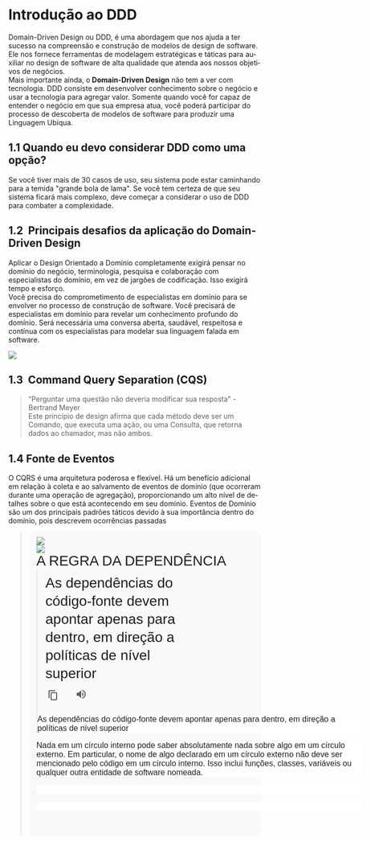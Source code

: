 <h1>
    Introdução ao DDD
</h1>
<p>
    Domain-Driven Design ou DDD, é uma abordagem que nos ajuda a ter sucesso <span class="Y2IQFc" lang="pt" dir="ltr">na compreensão e construção de modelos de design de software. Ele nos fornece ferramentas de modelagem estratégicas e táticas para auxiliar no design de software de alta qualidade que atenda aos nossos objetivos de negócios.</span><br>
    Mais importante ainda, o<strong> Domain-Driven Design</strong> não tem a ver com tecnologia. DDD consiste em desenvolver conhecimento sobre o negócio e usar a tecnologia para agregar valor. Somente quando você for capaz de entender o negócio em que sua empresa atua, você poderá participar do processo de descoberta de modelos de software para produzir uma Linguagem Ubíqua.
</p>
<h2 id="efa2ec689eb611305ed8aefe4a4eede30">
    1.1 Quando eu devo considerar DDD como uma opção?&nbsp;
</h2>
<p>
    Se você tiver mais de 30 casos de uso, seu sistema pode estar caminhando para a temida "grande bola de lama". Se você tem certeza de que seu sistema ficará mais complexo, deve começar a considerar o uso de DDD para combater a complexidade.
</p>
<h2 id="e1cb5642c40bfbea47e7d4303203f4d07">
    1.2 &nbsp;<span class="Y2IQFc" lang="pt" dir="ltr">Principais desafios da aplicação do Domain-Driven Design</span>
</h2>
<p>
    Aplicar o Design Orientado a Domínio completamente exigirá pensar no domínio do negócio, terminologia, pesquisa e colaboração com especialistas do domínio, em vez de jargões de codificação. Isso exigirá tempo e esforço.<br>
    Você precisa do comprometimento de especialistas em domínio para se envolver no processo de construção de software. Você precisará de especialistas em domínio para revelar um conhecimento profundo do domínio. Será necessária uma conversa aberta, saudável, respeitosa e contínua com os especialistas para modelar sua linguagem falada em software.
</p>
<p>
    <img src="https://github.com/user-attachments/assets/5b49e1c5-bdff-4af5-9292-d380e02ed54f">
</p>
<h2>
    1.3 &nbsp;<span class="Y2IQFc" lang="pt" dir="ltr">Command Query Separation (CQS)</span>
</h2>
<blockquote>
    <p>
        “Perguntar uma questão não deveria modificar sua resposta” - Bertrand Meyer<br>
        Este princípio de design afirma que cada método deve ser um Comando, que executa uma ação, ou uma Consulta, que retorna dados ao chamador, mas não ambos.
    </p>
</blockquote>
<h2>
    1.4 Fonte de Eventos
</h2>
<p>
    <span class="Y2IQFc" lang="pt" dir="ltr">O CQRS é uma arquitetura poderosa e flexível. Há um benefício adicional em relação à coleta e ao salvamento de eventos de domínio (que ocorreram durante uma operação de agregação), proporcionando um alto nível de detalhes sobre o que está acontecendo em seu domínio. Eventos de Domínio são um dos principais padrões táticos devido à sua importância dentro do domínio, pois descrevem ocorrências passadas</span>
</p>
<blockquote>
    <div class="nev7se" style="-webkit-text-stroke-width:0px;background-color:rgb(255, 255, 255);color:rgb(31, 31, 31);font-family:Arial, sans-serif;font-size:medium;font-style:normal;font-variant-caps:normal;font-variant-ligatures:normal;font-weight:400;letter-spacing:normal;orphans:2;text-align:start;text-decoration-color:initial;text-decoration-style:initial;text-decoration-thickness:initial;text-indent:0px;text-transform:none;white-space:normal;widows:2;word-spacing:0px;" data-cp="1" data-nnttsvi="1" data-ntl-fpwrite="true" data-sletp="false" data-sm="1" data-ssbp="false" data-sugg-time="500" data-sugg-url="https://clients1.google.com/complete/search" data-uilc="pt-BR" data-vil=",af,af-ZA,am,am-ET,ar-EG,ar-AE,ar-KW,ar-QA,ar,ar-IL,ar-JO,ar-LB,ar-PS,az,az-AZ,bg,bg-BG,bn,bn-BD,bn-IN,ca,ca-es,cs,cs-CZ,de,de-DE,de-CH,de-AT,de-LI,en,en-US,en-CA,en-AU,en-NZ,en-GB,en-IN,en-KE,en-TZ,en-NG,en-GH,en-PH,en-ZA,es,es-ES,es-AR,es-UY,es-419,es-BO,es-CL,es-CR,es-CO,es-DO,es-EC,es-GT,es-HN,es-NI,es-PA,es-PE,es-PR,es-PY,es-SV,es-VE,es-MX,es-US,eu,eu-ES,fi,fi-FI,fr,fr-FR,fr-CH,fr-BE,gl,gl-ES,gu,gu-IN,he,he-IL,iw,iw-IL,hu,hu-HU,hy,hy-AM,id,id-ID,is,is-IS,it,it-IT,it-CH,ja,ja-JP,jv,jv-ID,ka,ka-GE,km,km-KH,kn,kn-IN,ko,ko-KR,la,lo,lo-LA,lv,lv-LV,ml,ml-IN,mr,mr-IN,ms,ms-MY,nl,nl-NL,nb,nb-NO,ne,ne-NP,pl,pl-PL,pt,pt-BR,pt-PT,ro,ro-RO,ru,ru-RU,si-LK,sk,sk-SK,sr,sr-RS,su,su-ID,sv,sv-SE,sw,sw-TZ,sw-KE,ta,ta-IN,ta-SG,ta-LK,ta-MY,te,te-IN,tr,tr-TR,ur,ur-PK,ur-IN,yue,yue-HK,yue-Hant-HK,zh-HK,zh,zh-CN,zh-cmn,zh-cmn-CN,zh-Hans,zh-Hans-CN,zh-cmn-Hans,zh-cmn-Hans-CN,cmn-CN,cmn-Hans,cmn-Hans-CN,zh-TW,zh-Hant-TW,cmn-TW,cmn-Hant-TW,zh-cmn-TW,zh-cmn-Hant-TW,zu,zu-ZA,hi,hi-IN,tl,tl-PH,pa,pa-IN" id="tw-container">
        <g-expandable-container style="display:block;" jscontroller="QE1bwd" data-npd="1" data-slct="mnr-c" jsshadow="" jsaction="C7xow:Z6bwpe;xNpQtd:Nh5q2c;U6VCqe:GsRPff;Ep2Mgc:AgioGc;BDs6B:fW2qAb;ep03Ne:AvkpRc;gvA4Rc:yELBLe">
        <div jsname="gI9xcc" jsslot="1">
            <div jscontroller="tZEiM" jsdata="SANFE;_;Ckcmn8" jsaction="uQxhTd:d4hecb;lWUBqb:TO5MWb;IcWBXe:hLaFAe;KFlBO:UuREqb;M2HAEc:eNrnOd;KyPa0e:Gz3GTb;rcuQ6b:npT2md">
                <div class="tw-src-ltr" style="display:flex;min-height:140px;position:relative;" id="tw-ob">
                    <div class="oSioSc" style="-webkit-box-flex:1;display:flex;flex:1 1 0%;width:0px;">
                        <div style="-webkit-box-flex:1;background-color:rgb(248, 249, 250);border-radius:8px;display:flex;flex-direction:column;flex:1 1 0%;font-size:0px;margin:0px;min-width:0px;position:relative;text-align:initial;width:0px;" id="tw-target">
                            <div class="g9WsWb PZPZlf" style="display:block;flex:1 1 auto;font-size:0px;margin:0px;padding:10px 16px 48px;position:relative;text-align:initial;" id="kAz1tf" data-attrid="tw-targetArea" data-entityname="Google Translate">
A ideia fundamental por trás do Event Sourcing é expressar o estado dos Agregados como uma sequência linear de eventos

                               
<h2>
    1.5 Value Objects
</h2>
<p>
    Objetos de Valor são um bloco de construção fundamental no Design Orientado a Domínio, usados ​​para modelar conceitos da sua Linguagem Ubíqua no código<br>
    Podemos usar objetos como valores. O padrão para isso é Value Object*. Uma das restrições em usar Value Object<br>
    é que os valores das variáveis de instância do objeto nunca mudem uma vez que foram criados no construtor.
</p>
<h2>
    1.6 Entidades
</h2>
<p>
    Este conceito possui uma identidade que perdura ao longo do tempo. Não importa quantas vezes os dados desses conceitos mudem, suas identidades permanecem as mesmas. É isso que os torna Entidades e não Objetos de Valor.
</p>
<h2>
    1.7 Operação de identidade UUID
</h2>
<p>
    A intenção dos UUIDs é permitir que sistemas distribuídos identifiquem informações de forma única sem coordenação central significativa. Neste contexto, a palavra "único" deve ser usada para significar "praticamente único" em vez de "único garantido". Como os identificadores têm um tamanho finito, é possível que dois itens diferentes compartilhem o mesmo identificador. Esta é uma forma de colisão de hashes. O tamanho do identificador e o processo de geração precisam ser selecionados de forma a tornar isso suficientemente improvável na prática.
</p>
<p>
    &nbsp;
</p>
<h2>
    1.8 Database Gateways
</h2>
<p>
    Entre os interatores do caso de uso e o banco de dados estão os gateways do banco de dados. Esses gateways são interfaces polimórficas que contêm métodos para cada operação de criação, leitura, atualização ou exclusão que pode ser realizada pelo aplicativo no banco de dados.
</p>
<p>
    &nbsp;
</p>
<h2>
    1.9 Modelo de domínio
</h2>
<p>
    Um modelo de objeto do domínio que incorpora comportamento e dados.
</p>
<img src="https://github.com/user-attachments/assets/81d3fd36-9a76-4a8c-8eb0-f4bf6f5ba02b">

<p>
    Na pior das hipóteses, a lógica de negócios pode ser muito complexa. Regras e lógica descrevem muitos casos e inclinações de comportamento diferentes, e é com essa complexidade que os objetos foram projetados para trabalhar. Um Modelo de Domínio cria uma rede de objetos interconectados, onde cada objeto representa algum indivíduo significativo, seja ele do tamanho de uma corporação ou do tamanho de uma única linha em um formulário de pedido.
</p>
<p>
    &nbsp;
</p>
<h2>
    2.0 Clean Architeture
</h2>
<img src="https://github.com/user-attachments/assets/dbb2f6dd-a23d-4834-926b-63652f541045">

<h3>
    <br>
    <span style="background-color:rgb(248,249,250);color:rgb(31,31,31);font-family:Arial, sans-serif;font-size:28px;"><span style="-webkit-text-stroke-width:0px;display:inline !important;float:none;font-style:normal;font-variant-caps:normal;font-variant-ligatures:normal;font-weight:400;letter-spacing:normal;orphans:2;text-align:left;text-decoration-color:initial;text-decoration-style:initial;text-decoration-thickness:initial;text-indent:0px;text-transform:none;white-space:pre-wrap;widows:2;word-spacing:0px;">A REGRA DA DEPENDÊNCIA</span></span>
</h3>
<blockquote>
    <div class="nev7se" style="-webkit-text-stroke-width:0px;background-color:rgb(255, 255, 255);color:rgb(31, 31, 31);font-family:Arial, sans-serif;font-size:medium;font-style:normal;font-variant-caps:normal;font-variant-ligatures:normal;font-weight:400;letter-spacing:normal;orphans:2;text-align:start;text-decoration-color:initial;text-decoration-style:initial;text-decoration-thickness:initial;text-indent:0px;text-transform:none;white-space:normal;widows:2;word-spacing:0px;" data-cp="1" data-nnttsvi="1" data-ntl-fpwrite="true" data-sletp="false" data-sm="1" data-ssbp="false" data-sugg-time="500" data-sugg-url="https://clients1.google.com/complete/search" data-uilc="pt-BR" data-vil=",af,af-ZA,am,am-ET,ar-EG,ar-AE,ar-KW,ar-QA,ar,ar-IL,ar-JO,ar-LB,ar-PS,az,az-AZ,bg,bg-BG,bn,bn-BD,bn-IN,ca,ca-es,cs,cs-CZ,de,de-DE,de-CH,de-AT,de-LI,en,en-US,en-CA,en-AU,en-NZ,en-GB,en-IN,en-KE,en-TZ,en-NG,en-GH,en-PH,en-ZA,es,es-ES,es-AR,es-UY,es-419,es-BO,es-CL,es-CR,es-CO,es-DO,es-EC,es-GT,es-HN,es-NI,es-PA,es-PE,es-PR,es-PY,es-SV,es-VE,es-MX,es-US,eu,eu-ES,fi,fi-FI,fr,fr-FR,fr-CH,fr-BE,gl,gl-ES,gu,gu-IN,he,he-IL,iw,iw-IL,hu,hu-HU,hy,hy-AM,id,id-ID,is,is-IS,it,it-IT,it-CH,ja,ja-JP,jv,jv-ID,ka,ka-GE,km,km-KH,kn,kn-IN,ko,ko-KR,la,lo,lo-LA,lv,lv-LV,ml,ml-IN,mr,mr-IN,ms,ms-MY,nl,nl-NL,nb,nb-NO,ne,ne-NP,pl,pl-PL,pt,pt-BR,pt-PT,ro,ro-RO,ru,ru-RU,si-LK,sk,sk-SK,sr,sr-RS,su,su-ID,sv,sv-SE,sw,sw-TZ,sw-KE,ta,ta-IN,ta-SG,ta-LK,ta-MY,te,te-IN,tr,tr-TR,ur,ur-PK,ur-IN,yue,yue-HK,yue-Hant-HK,zh-HK,zh,zh-CN,zh-cmn,zh-cmn-CN,zh-Hans,zh-Hans-CN,zh-cmn-Hans,zh-cmn-Hans-CN,cmn-CN,cmn-Hans,cmn-Hans-CN,zh-TW,zh-Hant-TW,cmn-TW,cmn-Hant-TW,zh-cmn-TW,zh-cmn-Hant-TW,zu,zu-ZA,hi,hi-IN,tl,tl-PH,pa,pa-IN" id="tw-container">
        <g-expandable-container style="display:block;" jscontroller="QE1bwd" data-npd="1" data-slct="mnr-c" jsshadow="" jsaction="C7xow:Z6bwpe;xNpQtd:Nh5q2c;U6VCqe:GsRPff;Ep2Mgc:AgioGc;BDs6B:fW2qAb;ep03Ne:AvkpRc;gvA4Rc:yELBLe">
        <div jsname="gI9xcc" jsslot="1">
            <div jscontroller="tZEiM" jsdata="SANFE;_;Aoe4a8" jsaction="uQxhTd:d4hecb;lWUBqb:TO5MWb;IcWBXe:hLaFAe;KFlBO:UuREqb;M2HAEc:eNrnOd;KyPa0e:Gz3GTb;rcuQ6b:npT2md">
                <div class="tw-src-ltr" style="display:flex;min-height:140px;position:relative;" id="tw-ob">
                    <div class="oSioSc" style="-webkit-box-flex:1;display:flex;flex:1 1 0%;width:0px;">
                        <div style="-webkit-box-flex:1;background-color:rgb(248, 249, 250);border-radius:8px;display:flex;flex-direction:column;flex:1 1 0%;font-size:0px;margin:0px;min-width:0px;position:relative;text-align:initial;width:0px;" id="tw-target">
                            <div class="g9WsWb PZPZlf" style="display:block;flex:1 1 auto;font-size:0px;margin:0px;padding:10px 16px 48px;position:relative;text-align:initial;" id="kAz1tf" data-attrid="tw-targetArea" data-entityname="Google Translate">
                                <div class="tw-ta-container tw-nfl" style="outline:0px;overflow:hidden;position:relative;" id="tw-target-text-container" tabindex="0" role="text">
                                    <pre class="tw-data-text tw-text-large tw-ta" style="background-color:transparent;border-style:none;font-family:inherit;font-size:28px;line-height:36px;margin:-2px 0px;overflow-wrap:break-word;overflow:hidden;padding:2px 0.14em 2px 0px;position:relative;resize:none;text-align:left;unicode-bidi:isolate;white-space:pre-wrap;width:270px;" data-placeholder="Tradução" id="tw-target-text" data-ved="2ahUKEwiw0ZfGlZqOAxVnHLkGHdLnBUcQ3ewLegQICRAV" dir="ltr" aria-label="Texto traduzido: As dependências do código-fonte devem apontar apenas para dentro, em direção a políticas de nível superior"><span class="Y2IQFc" lang="pt">As dependências do código-fonte devem apontar apenas para dentro, em direção a políticas de nível superior</span></pre>
                                </div>
                                <div class="tw-target-rmn tw-ta-container tw-nfl" style="outline:0px;overflow:hidden;position:relative;" id="tw-target-rmn-container" tabindex="0" role="text">
                                    <pre class="tw-data-placeholder tw-text-small tw-ta" style="background-color:transparent;border-style:none;color:black;font-family:inherit;font-size:16px;font-weight:normal;line-height:24px;margin:0px;overflow-wrap:break-word;overflow:hidden;padding:0px 0.14em 0px 0px;position:relative;resize:none;text-align:left;unicode-bidi:isolate;white-space:pre-wrap;width:270px;" data-placeholder="" id="tw-target-rmn" dir="ltr"><span class="Y2IQFc"></span></pre>
                                </div>
                                <div class="iYB33c" style="bottom:0px;display:flex;height:48px;justify-content:space-between;left:0px;position:absolute;width:302px;" jsname="fek9E">
                                    <div class="tw-menu" style="display:inline-block;left:0px;line-height:normal;position:absolute;white-space:nowrap;" id="tw-tmenu">
                                        <span class="tw-menu-btn" style="color:rgb(94, 94, 94);cursor:pointer;display:inline-block;height:48px;margin-left:8px;outline:0px;overflow:hidden;transform:rotateX(180deg);width:48px;" data-action-target="target" jsaction="kImuFf" id="tw-cpy-btn" title="Copiar" aria-label="Copiar o texto traduzido" role="button" tabindex="0" data-ved="2ahUKEwiw0ZfGlZqOAxVnHLkGHdLnBUcQ69UBegQICRAW"><span class="tw-menu-btn-image z1asCe wm4nBd" style="border:1px solid transparent;display:inline-block;fill:currentcolor;height:24px;line-height:24px;padding:10px;position:relative;width:24px;"><svg focusable="false" xmlns="http://www.w3.org/2000/svg" enable-background="new 0 0 24 24" height="24" viewBox="0 0 24 24" width="24"><g><rect fill="none" height="24" width="24"></rect></g><g><path d="M16,20H5V6H3v14c0,1.1,0.9,2,2,2h11V20z M20,16V4c0-1.1-0.9-2-2-2H9C7.9,2,7,2.9,7,4v12c0,1.1,0.9,2,2,2h9 C19.1,18,20,17.1,20,16z M18,16H9V4h9V16z"></path></g></svg></span></span><span class="fQjaD" style="bottom:6px;display:inline-block;position:relative;right:-24px;" id="_MAxjaLD5Oee45OUP0s-XuAQ_46" jscontroller="cZphsd" data-pronunciation-action-target="target" aria-hidden="true" jsaction="mjwztf:V46pce;NcryF:jBJHNe;pD7Wob:tVADEe"><g-bubble jsname="VCkuzd" jscontroller="QVaUhf" data-du="200" jsaction="R9S7w:VqIRre;" jsshadow=""><span class="c5aZPb" style="cursor:pointer;display:inline-block;" jsname="d6wfac" data-extra-container-classes="tw-promo-bubble" data-extra-triangle-classes="tw-promo-triangle" data-hover-hide-delay="1000" data-hover-open-delay="500" data-send-dismiss-event="true" data-theme="0" data-width="0" data-zidx="1" jsaction="vQLyHf" jsslot=""></span></g-bubble></span><span class="tw-menu-btn za3ale" style="color:rgb(94, 94, 94);cursor:pointer;display:inline-block;height:48px;margin-left:8px;outline:0px;overflow:hidden;width:48px;" jscontroller="tDZ6eb" data-action-target="target" data-sttse="true" id="tw-spkr-button" aria-label="Ouvir tradução" role="button" tabindex="0" jsaction="KjsqPd;rcuQ6b:npT2md;WxjQaf:WRB97d;UpNfPc:Xnrsoe;f2MWRb:QKiGd" data-ved="2ahUKEwiw0ZfGlZqOAxVnHLkGHdLnBUcQ8DR6BAgJEBk"><span class="tw-menu-btn-image z1asCe JKu1je" style="border:1px solid transparent;display:inline-block;fill:currentcolor;height:24px;line-height:24px;padding:10px;position:relative;width:24px;" title="Ouvir"><svg focusable="false" xmlns="http://www.w3.org/2000/svg" viewBox="0 0 24 24"><path d="M3 9v6h4l5 5V4L7 9H3zm13.5 3c0-1.77-1.02-3.29-2.5-4.03v8.05c1.48-.73 2.5-2.25 2.5-4.02zM14 3.23v2.06c2.89.86 5 3.54 5 6.71s-2.11 5.85-5 6.71v2.06c4.01-.91 7-4.49 7-8.77s-2.99-7.86-7-8.77z"></path></svg></span></span><span></span>
                                    </div>
                                </div>
                                <g-info-bubble id="tw-info-bubble" jscontroller="f3ruEc" jsaction="rcuQ6b:npT2md"></g-info-bubble>
                            </div>
                        </div>
                    </div>
                </div>
                <div id="tw-images">
                </div>
                <div class="dURPtb" style="clear:both;line-height:16px;overflow:hidden;">
                </div>
                <div jsaction="iJE3Ge:yuFC7d;DmzWq:nuBux">
                    <g-expandable-container style="display:block;" jsname="FYBCae" jscontroller="QE1bwd" data-npd="1" data-slct="mnr-c" jsshadow="" jsaction="C7xow:Z6bwpe;xNpQtd:Nh5q2c;U6VCqe:GsRPff;Ep2Mgc:AgioGc;BDs6B:fW2qAb;ep03Ne:AvkpRc;gvA4Rc:yELBLe">
                    <div jsname="gI9xcc" jsslot="1">
                    </div>
                    </g-expandable-container>
                </div>
            </div>
        </div>
        </g-expandable-container>
    </div>
    <div class="KFFQ0c xKf9F" style="-webkit-text-stroke-width:0px;align-items:center;background-color:rgb(255, 255, 255);color:rgb(31, 31, 31);display:flex;font-family:Arial, sans-serif;font-size:medium;font-style:normal;font-variant-caps:normal;font-variant-ligatures:normal;font-weight:400;letter-spacing:normal;margin-bottom:0px;margin-top:16px;orphans:2;text-align:start;text-decoration-color:initial;text-decoration-style:initial;text-decoration-thickness:initial;text-indent:0px;text-transform:none;white-space:normal;widows:2;width:652px;word-spacing:0px;">
        As dependências do código-fonte devem apontar apenas para dentro, em direção a políticas de nível superior
    </div>
</blockquote>
<div class="KFFQ0c xKf9F" style="-webkit-text-stroke-width:0px;align-items:center;background-color:rgb(255, 255, 255);color:rgb(31, 31, 31);display:flex;font-family:Arial, sans-serif;font-size:medium;font-style:normal;font-variant-caps:normal;font-variant-ligatures:normal;font-weight:400;letter-spacing:normal;margin-bottom:0px;margin-top:16px;orphans:2;text-align:start;text-decoration-color:initial;text-decoration-style:initial;text-decoration-thickness:initial;text-indent:0px;text-transform:none;white-space:normal;widows:2;width:652px;word-spacing:0px;">
    Nada em um círculo interno pode saber absolutamente nada sobre algo em um círculo externo. Em particular, o nome de algo declarado em um círculo externo não deve ser mencionado pelo código em um círculo interno. Isso inclui funções, classes, variáveis ​​ou qualquer outra entidade de software nomeada.
</div>
<div class="KFFQ0c xKf9F" style="-webkit-text-stroke-width:0px;align-items:center;background-color:rgb(255, 255, 255);color:rgb(31, 31, 31);display:flex;font-family:Arial, sans-serif;font-size:medium;font-style:normal;font-variant-caps:normal;font-variant-ligatures:normal;font-weight:400;letter-spacing:normal;margin-bottom:0px;margin-top:16px;orphans:2;text-align:start;text-decoration-color:initial;text-decoration-style:initial;text-decoration-thickness:initial;text-indent:0px;text-transform:none;white-space:normal;widows:2;width:652px;word-spacing:0px;">
    &nbsp;
</div>
<div class="KFFQ0c xKf9F" style="-webkit-text-stroke-width:0px;align-items:center;background-color:rgb(255, 255, 255);color:rgb(31, 31, 31);display:flex;font-family:Arial, sans-serif;font-size:medium;font-style:normal;font-variant-caps:normal;font-variant-ligatures:normal;font-weight:400;letter-spacing:normal;margin-bottom:0px;margin-top:16px;orphans:2;text-align:start;text-decoration-color:initial;text-decoration-style:initial;text-decoration-thickness:initial;text-indent:0px;text-transform:none;white-space:normal;widows:2;width:652px;word-spacing:0px;">
    &nbsp;
</div>
<h2>
    3.0 Codigo fonte
</h2>
